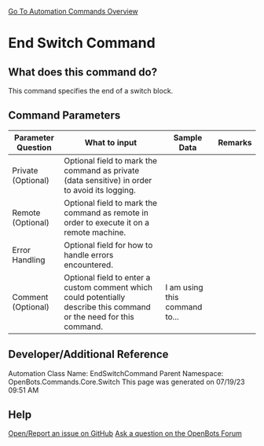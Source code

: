 <!--TITLE: End Switch Command -->
<!-- SUBTITLE: a command in the Core Commands\Switch group. -->
[Go To Automation Commands Overview](/automation-commands)


# End Switch Command


## What does this command do?
This command specifies the end of a switch block.


## Command Parameters
| Parameter Question   	| What to input  	|  Sample Data 	| Remarks  	|
| ---                    | ---               | ---           | ---       |
|Private (Optional)|Optional field to mark the command as private (data sensitive) in order to avoid its logging.|||
|Remote (Optional)|Optional field to mark the command as remote in order to execute it on a remote machine.|||
|Error Handling|Optional field for how to handle errors encountered.|||
|Comment (Optional)|Optional field to enter a custom comment which could potentially describe this command or the need for this command.|I am using this command to...||


## Developer/Additional Reference
Automation Class Name: EndSwitchCommand
Parent Namespace: OpenBots.Commands.Core.Switch
This page was generated on 07/19/23 09:51 AM


## Help
[Open/Report an issue on GitHub](https://github.com/OpenBotsAI/OpenBots.Studio/issues/new)
[Ask a question on the OpenBots Forum](https://openbots.ai/forums/)
